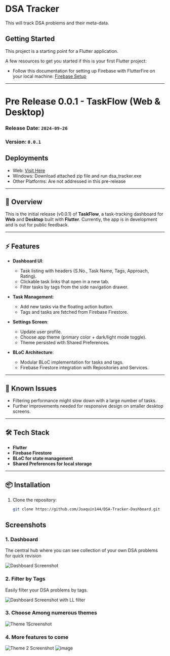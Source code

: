 # DSA Tracker

This will track DSA problems and their meta-data.

## Getting Started

This project is a starting point for a Flutter application.

A few resources to get you started if this is your first Flutter project:

- Follow this documentation for setting up Firebase with FlutterFire on your local machine: [Firebase Setup](https://firebase.google.com/docs/flutter/setup?platform=ios)

---

# Pre Release 0.0.1 - TaskFlow (Web & Desktop)

### **Release Date**: `2024-09-26`

### **Version**: `0.0.1`

## Deployments
- Web: [Visit Here](https://dsa-tracker-nine.vercel.app/)
- Windows: Download attached zip file and run dsa_tracker.exe
- Other Platforms: Are not addressed in this pre-release

---

## :rocket: Overview

This is the initial release (v0.0.1) of **TaskFlow**, a task-tracking dashboard for **Web** and **Desktop** built with **Flutter**. Currently, the app is in development and is out for public feedback.

---

## :zap: Features

- **Dashboard UI**: 
  - Task listing with headers (S.No., Task Name, Tags, Approach, Rating).
  - Clickable task links that open in a new tab.
  - Filter tasks by tags from the side navigation drawer.
  
- **Task Management**: 
  - Add new tasks via the floating action button.
  - Tags and tasks are fetched from Firebase Firestore.
  
- **Settings Screen**: 
  - Update user profile.
  - Choose app theme (primary color + dark/light mode toggle).
  - Theme persisted with Shared Preferences.

- **BLoC Architecture**:
  - Modular BLoC implementation for tasks and tags.
  - Firebase Firestore integration with Repositories and Services.
  
---

## :bug: Known Issues

- Filtering performance might slow down with a large number of tasks.
- Further improvements needed for responsive design on smaller desktop screens.

---

## :hammer_and_wrench: Tech Stack

- **Flutter**
- **Firebase Firestore**
- **BLoC for state management**
- **Shared Preferences for local storage**

---

## :package: Installation

1. Clone the repository:
   ```bash
   git clone https://github.com/Joaquin144/DSA-Tracker-Dashboard.git


## Screenshots

### 1. Dashboard
The central hub where you can see collection of your own DSA problems for quick revision

![Dashboard Screenshot](https://github.com/user-attachments/assets/2569d1ac-2825-4bfa-a571-f862fe77051b)

### 2. Filter by Tags
Easily filter your DSA problems by tags.

![Dashboard Screenshot with LL filter](https://github.com/user-attachments/assets/68f5c9b1-f991-4afb-9338-74d3c9522c02)

### 3. Choose Among numerous themes

![Theme 1Screenshot](https://github.com/user-attachments/assets/6c7369e9-7dc4-46bd-8c66-1f7bfe9e542c)

### 4. More features to come

![Theme 2 Screenshot](https://github.com/user-attachments/assets/0de0d949-4a86-4e41-bd30-b443816cdc22)
![image](https://github.com/user-attachments/assets/806f71a0-ce6e-4823-b25b-4db18d74e033)
